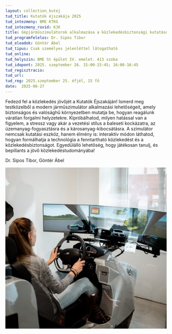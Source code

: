 ```yaml
---
layout: collection_kutej
tud_title: Kutatók éjszakája 2025
tud_intezmeny: BME KTKG
tud_intezmeny_rovid: KJK
title: Gépjárműszimulátorok alkalmazása a közlekedésbiztonsági kutatásokban
tud_programfelelos: Dr. Sipos Tibor 
tud_eloadok: Göntér Ábel
tud_tipus: Csak személyes jelenléttel látogatható
tud_online: 
tud_helyszin: BME St épület IV. emelet. 413 szoba
tud_idopont: 2025. szeptember 26. 15:00-15:45; 16:00-16:45
tud_regisztracio: 
tud_url: 
tud_reg: 2025.szeptember 25. éfjél, 15 fő
date:  2025-08-27
---
```


Fedezd fel a közlekedés jövőjét a Kutatók Éjszakáján! Ismerd meg testközelből a modern járműszimulátor alkalmazási lehetőségeit, amely biztonságos és valósághű környezetben mutatja be, hogyan reagálunk váratlan forgalmi helyzetekre. Kipróbálhatod, milyen hatással van a figyelem, a stressz vagy akár a vezetési stílus a baleseti kockázatra, az üzemanyag-fogyasztásra és a károsanyag-kibocsátásra. A szimulátor nemcsak kutatási eszköz, hanem élmény is: interaktív módon láthatod, hogyan formálhatja a technológia a fenntartható közlekedést és a közlekedésbiztonságot. 
Egyedülálló lehetőség, hogy játékosan tanulj, és bepillants a jövő közlekedéstudományába!

Dr. Sipos Tibor, Göntér Ábel

![Gépjárműszimulátorok alkalmazása a közlekedésbiztonsági kutatásokban](../2025/images/gepjarmuszimulatorok-alkalmazasa-a-kozlekedesbiztonsagi-kutatasokban.jpg)
